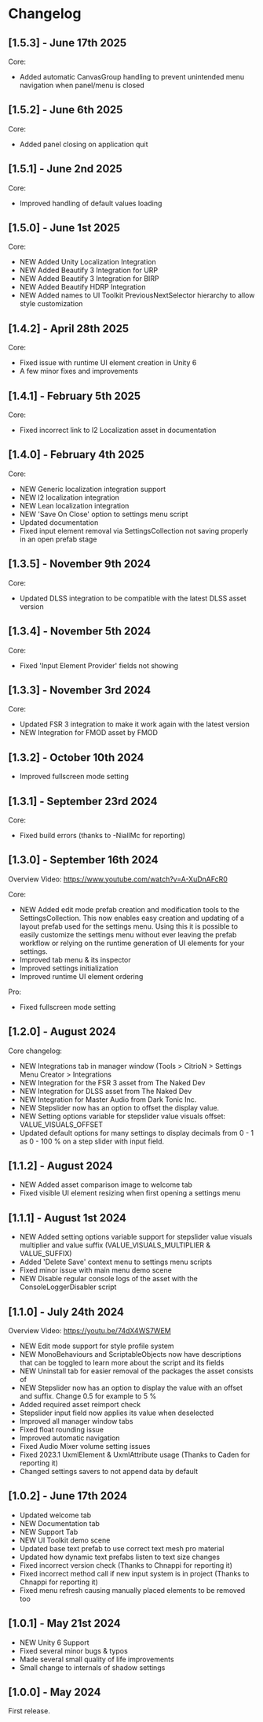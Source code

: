 # Changelog

## [1.5.3] - June 17th 2025
Core:
- Added automatic CanvasGroup handling to prevent unintended menu navigation when panel/menu is closed

## [1.5.2] - June 6th 2025
Core:
- Added panel closing on application quit

## [1.5.1] - June 2nd 2025
Core:
- Improved handling of default values loading

## [1.5.0] - June 1st 2025
Core:
- NEW Added Unity Localization Integration
- NEW Added Beautify 3 Integration for URP
- NEW Added Beautify 3 Integration for BIRP
- NEW Added Beautify HDRP Integration
- NEW Added names to UI Toolkit PreviousNextSelector hierarchy to allow style customization

## [1.4.2] - April 28th 2025
Core:
- Fixed issue with runtime UI element creation in Unity 6
- A few minor fixes and improvements

## [1.4.1] - February 5th 2025
Core:
- Fixed incorrect link to I2 Localization asset in documentation

## [1.4.0] - February 4th 2025
Core:
- NEW Generic localization integration support
- NEW I2 localization integration
- NEW Lean localization integration
- NEW 'Save On Close' option to settings menu script
- Updated documentation
- Fixed input element removal via SettingsCollection not saving properly in an open prefab stage

## [1.3.5] - November 9th 2024
Core:
- Updated DLSS integration to be compatible with the latest DLSS asset version

## [1.3.4] - November 5th 2024
Core:
- Fixed 'Input Element Provider' fields not showing

## [1.3.3] - November 3rd 2024
Core:
- Updated FSR 3 integration to make it work again with the latest version
- NEW Integration for FMOD asset by FMOD

## [1.3.2] - October 10th 2024
- Improved fullscreen mode setting

## [1.3.1] - September 23rd 2024
Core:
- Fixed build errors (thanks to -NiallMc for reporting)

## [1.3.0] - September 16th 2024
Overview Video: https://www.youtube.com/watch?v=A-XuDnAFcR0

Core:
- NEW Added edit mode prefab creation and modification tools to the SettingsCollection. 
  This now enables easy creation and updating of a layout prefab used for the settings menu. 
  Using this it is possible to easily customize the settings menu without ever leaving the 
  prefab workflow or relying on the runtime generation of UI elements for your settings. 
- Improved tab menu & its inspector 
- Improved settings initialization 
- Improved runtime UI element ordering

Pro:
- Fixed fullscreen mode setting

## [1.2.0] - August 2024
Core changelog:
- NEW Integrations tab in manager window (Tools > CitrioN > Settings Menu Creator > Integrations
- NEW Integration for the FSR 3 asset from The Naked Dev
- NEW Integration for DLSS asset from The Naked Dev
- NEW Integration for Master Audio from Dark Tonic Inc. 
- NEW Stepslider now has an option to offset the display value.
- NEW Setting options variable for stepslider value visuals offset: VALUE_VISUALS_OFFSET
- Updated default options for many settings to display decimals from 0 - 1 as 0 - 100 % on a step slider with input field.

## [1.1.2] - August 2024
- NEW Added asset comparison image to welcome tab
- Fixed visible UI element resizing when first opening a settings menu

## [1.1.1] - August 1st 2024
- NEW Added setting options variable support for stepslider value visuals multiplier and value suffix (VALUE_VISUALS_MULTIPLIER & VALUE_SUFFIX)
- Added 'Delete Save' context menu to settings menu scripts
- Fixed minor issue with main menu demo scene
- NEW Disable regular console logs of the asset with the ConsoleLoggerDisabler script

## [1.1.0] - July 24th 2024
Overview Video: https://youtu.be/74dX4WS7WEM
- NEW Edit mode support for style profile system
- NEW MonoBehaviours and ScriptableObjects now have descriptions that can be toggled to learn more about the script and its fields
- NEW Uninstall tab for easier removal of the packages the asset consists of
- NEW Stepslider now has an option to display the value with an offset and suffix. Change 0.5 for example to 5 %
- Added required asset reimport check
- Stepslider input field now applies its value when deselected
- Improved all manager window tabs
- Fixed float rounding issue
- Improved automatic navigation
- Fixed Audio Mixer volume setting issues
- Fixed 2023.1 UxmlElement & UxmlAttribute usage (Thanks to Caden for reporting it)
- Changed settings savers to not append data by default

## [1.0.2] - June 17th 2024
- Updated welcome tab
- NEW Documentation tab
- NEW Support Tab
- NEW UI Toolkit demo scene
- Updated base text prefab to use correct text mesh pro material
- Updated how dynamic text prefabs listen to text size changes
- Fixed incorrect version check (Thanks to Chnappi for reporting it)
- Fixed incorrect method call if new input system is in project (Thanks to Chnappi for reporting it)
- Fixed menu refresh causing manually placed elements to be removed too

## [1.0.1] - May 21st 2024
- NEW Unity 6 Support
- Fixed several minor bugs & typos
- Made several small quality of life improvements
- Small change to internals of shadow settings

## [1.0.0] - May 2024
First release.